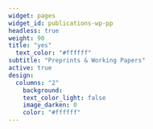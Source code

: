 ```yaml
---
widget: pages
widget_id: publications-wp-pp
headless: true
weight: 90
title: "yes"
  text_color: "#ffffff"
subtitle: "Preprints & Working Papers"
active: true
design:
  columns: "2"
    background:
    text_color_light: false
    image_darken: 0
    color: "#ffffff"
---
```

